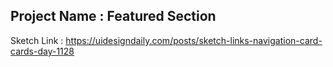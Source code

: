 ## Project Name : Featured Section

Sketch Link : https://uidesigndaily.com/posts/sketch-links-navigation-card-cards-day-1128